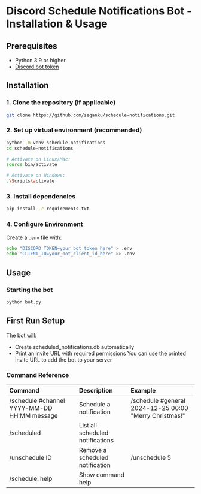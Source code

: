 # Discord Schedule Notifications Bot - Installation & Usage

## Prerequisites
- Python 3.9 or higher
- [Discord bot token](https://discord.com/developers/applications)

## Installation

### 1. Clone the repository (if applicable)
```bash
git clone https://github.com/seganku/schedule-notifications.git
```

### 2. Set up virtual environment (recommended)
```bash
python -m venv schedule-notifications
cd schedule-notifications

# Activate on Linux/Mac:
source bin/activate

# Activate on Windows:
.\Scripts\activate
```

### 3. Install dependencies
```bash
pip install -r requirements.txt
```

### 4. Configure Environment
Create a `.env` file with:
```bash
echo "DISCORD_TOKEN=your_bot_token_here" > .env
echo "CLIENT_ID=your_bot_client_id_here" >> .env
```

## Usage
### Starting the bot
```bash
python bot.py
```

## First Run Setup
The bot will:
* Create scheduled_notifications.db automatically
* Print an invite URL with required permissions
You can use the printed invite URL to add the bot to your server

### Command Reference
| Command |	Description |	Example |
|:--------|:------------|:--------|
| /schedule #channel YYYY-MM-DD HH:MM message | Schedule a notification	| /schedule #general 2024-12-25 00:00 "Merry Christmas!" |
| /scheduled | List all scheduled notifications |  |
| /unschedule ID | Remove a scheduled notification | /unschedule 5 |
| /schedule_help | Show command help |  |



